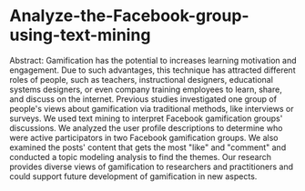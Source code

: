 # Analyze-the-Facebook-group-using-text-mining
Abstract: Gamification has the potential to increases learning motivation and engagement. 
Due to such advantages, this technique has attracted different roles of people, such as teachers, instructional designers, educational systems designers, or even company training employees to learn, share, and discuss on the internet. 
Previous studies investigated one group of people's views about gamification via traditional methods, like interviews or surveys. 
We used text mining to interpret Facebook gamification groups' discussions. We analyzed the user profile descriptions to determine who were active participators in two Facebook gamification groups. 
We also examined the posts' content that gets the most "like" and "comment" and conducted a topic modeling analysis to find the themes. 
Our research provides diverse views of gamification to researchers and practitioners and could support future development of gamification in new aspects.
